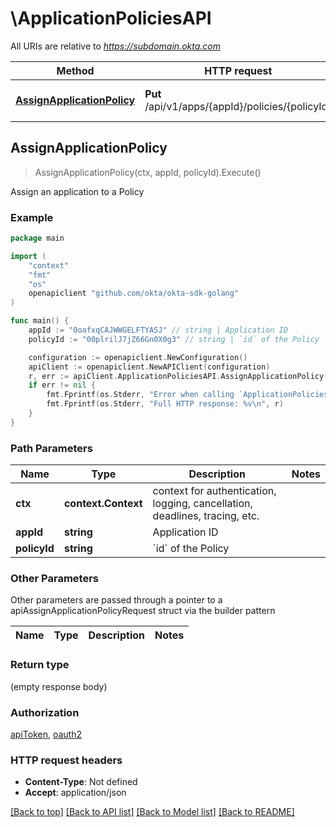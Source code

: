 # \ApplicationPoliciesAPI

All URIs are relative to *https://subdomain.okta.com*

Method | HTTP request | Description
------------- | ------------- | -------------
[**AssignApplicationPolicy**](ApplicationPoliciesAPI.md#AssignApplicationPolicy) | **Put** /api/v1/apps/{appId}/policies/{policyId} | Assign an application to a Policy



## AssignApplicationPolicy

> AssignApplicationPolicy(ctx, appId, policyId).Execute()

Assign an application to a Policy



### Example

```go
package main

import (
    "context"
    "fmt"
    "os"
    openapiclient "github.com/okta/okta-sdk-golang"
)

func main() {
    appId := "0oafxqCAJWWGELFTYASJ" // string | Application ID
    policyId := "00plrilJ7jZ66Gn0X0g3" // string | `id` of the Policy

    configuration := openapiclient.NewConfiguration()
    apiClient := openapiclient.NewAPIClient(configuration)
    r, err := apiClient.ApplicationPoliciesAPI.AssignApplicationPolicy(context.Background(), appId, policyId).Execute()
    if err != nil {
        fmt.Fprintf(os.Stderr, "Error when calling `ApplicationPoliciesAPI.AssignApplicationPolicy``: %v\n", err)
        fmt.Fprintf(os.Stderr, "Full HTTP response: %v\n", r)
    }
}
```

### Path Parameters


Name | Type | Description  | Notes
------------- | ------------- | ------------- | -------------
**ctx** | **context.Context** | context for authentication, logging, cancellation, deadlines, tracing, etc.
**appId** | **string** | Application ID | 
**policyId** | **string** | &#x60;id&#x60; of the Policy | 

### Other Parameters

Other parameters are passed through a pointer to a apiAssignApplicationPolicyRequest struct via the builder pattern


Name | Type | Description  | Notes
------------- | ------------- | ------------- | -------------



### Return type

 (empty response body)

### Authorization

[apiToken](../README.md#apiToken), [oauth2](../README.md#oauth2)

### HTTP request headers

- **Content-Type**: Not defined
- **Accept**: application/json

[[Back to top]](#) [[Back to API list]](../README.md#documentation-for-api-endpoints)
[[Back to Model list]](../README.md#documentation-for-models)
[[Back to README]](../README.md)

